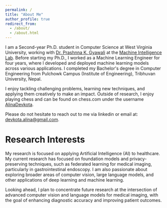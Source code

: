 ```yaml
---
permalink: /
title: "About Me"
author_profile: true
redirect_from: 
  - /about/
  - /about.html
---
```


I am a Second-year Ph.D. student in Computer Science at West Virginia University, working with [Dr. Prashnna K. Gyawali](https://pkgyawali.com/) at the [Machine Intelligence Lab](https://sites.google.com/view/gyawalilab/).
Before starting my Ph.D., I worked as a Machine Learning Engineer for four years, where I developed and deployed machine learning models across various applications.
I completed my Bachelor's degree in Computer Engineering from Pulchowk Campus (Institute of Engineering), Tribhuvan University, Nepal.

I enjoy tackling challenging problems, learning new techniques, and applying them creatively to make an impact.
Outside of research, I enjoy playing chess and can be found on chess.com under the username [AlinaDevkota](https://www.chess.com/member/alinadevkota).

Please do not hesitate to reach out to me via linkedin or email at: devkota.alina@gmail.com.

Research Interests
======
My research is focused on applying Artificial Intelligence (AI) to healthcare. My current research has focused on foundation models and privacy-preserving techniques, such as federated learning for medical imaging, particularly in gastrointestinal endoscopy.
I am also passionate about exploring broader areas of computer vision, large language models, and other applications of deep learning and machine learning.

Looking ahead, I plan to concentrate future research at the intersection of advanced computer vision and language models for medical imaging, with the goal of enhancing diagnostic accuracy and improving patient outcomes.
